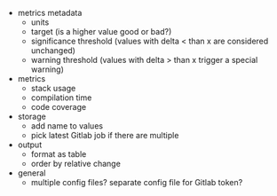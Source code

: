- metrics metadata
  - units
  - target (is a higher value good or bad?)
  - significance threshold (values with delta < than x are considered unchanged)
  - warning threshold (values with delta > than x trigger a special warning)
- metrics
  - stack usage
  - compilation time
  - code coverage
- storage
  - add name to values
  - pick latest Gitlab job if there are multiple
- output
  - format as table
  - order by relative change
- general
  - multiple config files?  separate config file for Gitlab token?
